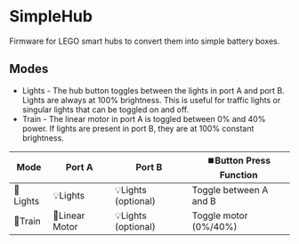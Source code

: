 # SimpleHub

Firmware for LEGO smart hubs to convert them into simple battery boxes.

## Modes

- Lights - The hub button toggles between the lights in port A and port B. Lights are always at 100% brightness. This is useful for traffic lights or singular lights that can be toggled on and off.
- Train - The linear motor in port A is toggled between 0% and 40% power. If lights are present in port B, they are at 100% constant brightness.

| Mode         | Port A         | Port B              | ⏹️Button Press Function
| ------------ | -------------- | ------------------- | ----------------------
| 🚦Lights     | 💡Lights       | 💡Lights (optional) | Toggle between A and B
| 🚂Train      | 🚂Linear Motor | 💡Lights (optional) | Toggle motor (0%/40%)
